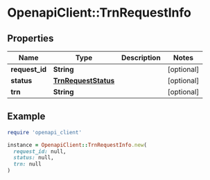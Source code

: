 # OpenapiClient::TrnRequestInfo

## Properties

| Name | Type | Description | Notes |
| ---- | ---- | ----------- | ----- |
| **request_id** | **String** |  | [optional] |
| **status** | [**TrnRequestStatus**](TrnRequestStatus.md) |  | [optional] |
| **trn** | **String** |  | [optional] |

## Example

```ruby
require 'openapi_client'

instance = OpenapiClient::TrnRequestInfo.new(
  request_id: null,
  status: null,
  trn: null
)
```

